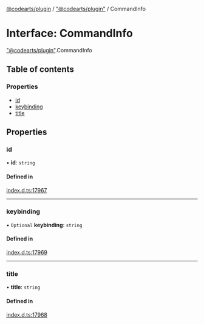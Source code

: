 [@codearts/plugin](../README.md) / ["@codearts/plugin"](../modules/_codearts_plugin_.md) / CommandInfo

# Interface: CommandInfo

["@codearts/plugin"](../modules/_codearts_plugin_.md).CommandInfo

## Table of contents

### Properties

- [id](codearts_plugin_.CommandInfo.md#id)
- [keybinding](codearts_plugin_.CommandInfo.md#keybinding)
- [title](codearts_plugin_.CommandInfo.md#title)

## Properties

### id

• **id**: `string`

#### Defined in

[index.d.ts:17967](https://github.com/shuyaqian/cloudide-plugin-api/blob/3fbdd11/index.d.ts#L17967)

___

### keybinding

• `Optional` **keybinding**: `string`

#### Defined in

[index.d.ts:17969](https://github.com/shuyaqian/cloudide-plugin-api/blob/3fbdd11/index.d.ts#L17969)

___

### title

• **title**: `string`

#### Defined in

[index.d.ts:17968](https://github.com/shuyaqian/cloudide-plugin-api/blob/3fbdd11/index.d.ts#L17968)
